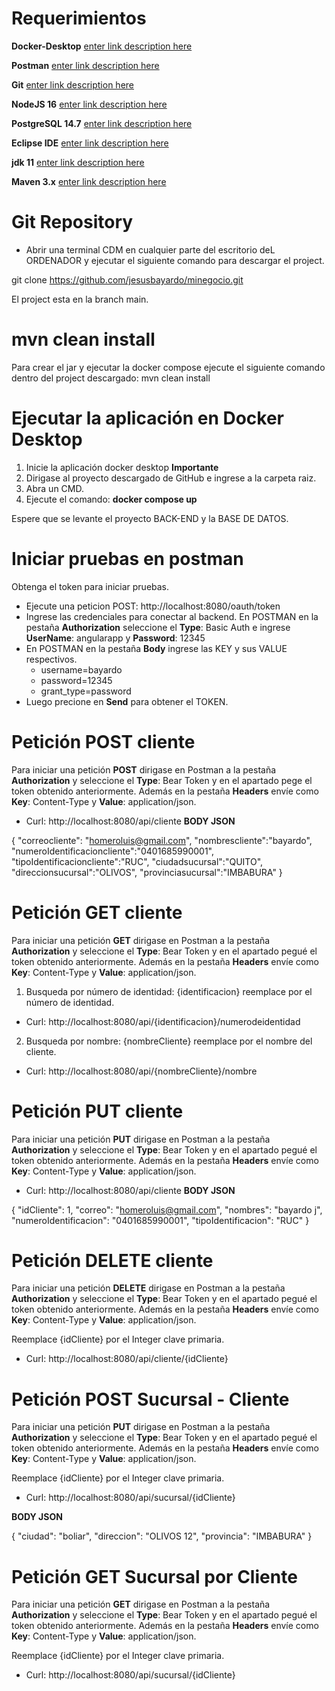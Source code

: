 # Requerimientos

**Docker-Desktop** [enter link description here](https://www.docker.com/products/docker-desktop/)

**Postman** [enter link description here](https://www.postman.com/downloads/)

**Git**  [enter link description here](https://git-scm.com/downloads)

**NodeJS 16**  [enter link description here](https://nodejs.org/en/blog/release/v16.16.0)

**PostgreSQL 14.7** [enter link description here](https://www.enterprisedb.com/downloads/postgres-postgresql-downloads)

**Eclipse IDE** [enter link description here](https://www.eclipse.org/downloads/)

**jdk 11** [enter link description here](https://www.oracle.com/es/java/technologies/javase/jdk11-archive-downloads.html)

**Maven 3.x** [enter link description here](https://maven.apache.org/download.cgi#Installation)




# Git Repository
- Abrir una terminal CDM en cualquier parte del escritorio deL ORDENADOR y ejecutar el siguiente comando para descargar el project.

git clone https://github.com/jesusbayardo/minegocio.git

El project esta en la branch main.

# mvn clean install
Para crear el jar y ejecutar la docker compose ejecute el siguiente comando dentro del project descargado: mvn clean install

# Ejecutar la aplicación en Docker Desktop

 1. Inicie la aplicación docker desktop **Importante**
 2. Dirigase al proyecto descargado de GitHub e ingrese a la carpeta raiz.
 3. Abra un CMD.
 4. Ejecute el comando: **docker compose up** 

Espere que se levante el proyecto BACK-END y la BASE DE DATOS.



# Iniciar pruebas en postman

 Obtenga el token para iniciar pruebas.
  - Ejecute una peticion POST: http://localhost:8080/oauth/token
  - Ingrese las credenciales para conectar al backend. En POSTMAN en la pestaña **Authorization** seleccione el  **Type**: Basic Auth e ingrese **UserName**: angularapp y **Password**: 12345
  - En POSTMAN en la pestaña **Body** ingrese las KEY y sus VALUE respectivos.
    - username=bayardo
    - password=12345
    - grant_type=password
  - Luego precione en **Send** para obtener el TOKEN.



# Petición POST cliente
Para iniciar una petición **POST** dirigase en Postman a la pestaña **Authorization** y seleccione el **Type**: Bear Token y en el apartado pege el token obtenido anteriormente.  Además en la pestaña **Headers** envíe como **Key**: Content-Type y **Value**: application/json.
  - Curl: http://localhost:8080/api/cliente
   **BODY JSON**

{
"correocliente": "homeroluis@gmail.com",
"nombrescliente":"bayardo",
"numeroIdentificacioncliente":"0401685990001",
"tipoIdentificacioncliente":"RUC",
"ciudadsucursal":"QUITO",
"direccionsucursal":"OLIVOS",
"provinciasucursal":"IMBABURA"
}



# Petición GET cliente
Para iniciar una petición **GET** dirigase en Postman a la pestaña **Authorization** y seleccione el **Type**: Bear Token y en el apartado pegué el token obtenido anteriormente.  Además en la pestaña **Headers** envíe como **Key**: Content-Type y **Value**: application/json.
1. Busqueda por número de identidad: {identificacion} reemplace por el número de identidad.
  - Curl: http://localhost:8080/api/{identificacion}/numerodeidentidad
2. Busqueda por nombre: {nombreCliente} reemplace por el nombre del cliente.
  - Curl: http://localhost:8080/api/{nombreCliente}/nombre

  # Petición PUT cliente
  Para iniciar una petición **PUT** dirigase en Postman a la pestaña **Authorization** y seleccione el **Type**: Bear Token y en el apartado pegué el token obtenido anteriormente.  Además en la pestaña **Headers** envíe como **Key**: Content-Type y **Value**: application/json.

   - Curl: http://localhost:8080/api/cliente
  **BODY JSON**

   {
            "idCliente": 1,
            "correo": "homeroluis@gmail.com",
            "nombres": "bayardo j",
            "numeroIdentificacion": "0401685990001",
            "tipoIdentificacion": "RUC"
        }


  # Petición DELETE cliente
   Para iniciar una petición **DELETE** dirigase en Postman a la pestaña **Authorization** y seleccione el **Type**: Bear Token y en el apartado pegué el token obtenido anteriormente. Además en la pestaña **Headers** envíe como **Key**: Content-Type y **Value**: application/json.

Reemplace {idCliente} por el Integer clave primaria.
  - Curl: http://localhost:8080/api/cliente/{idCliente}

# Petición POST Sucursal - Cliente
 Para iniciar una petición **PUT** dirigase en Postman a la pestaña **Authorization** y seleccione el **Type**: Bear Token y en el apartado pegué el token obtenido anteriormente.  Además en la pestaña **Headers** envíe como **Key**: Content-Type y **Value**: application/json.

Reemplace {idCliente} por el Integer clave primaria.
 - Curl: http://localhost:8080/api/sucursal/{idCliente}

  **BODY JSON**

{
     "ciudad": "boliar",
     "direccion": "OLIVOS 12",
      "provincia": "IMBABURA"
 }


# Petición GET Sucursal por Cliente
 Para iniciar una petición **GET** dirigase en Postman a la pestaña **Authorization** y seleccione el **Type**: Bear Token y en el apartado pegué el token obtenido anteriormente. Además en la pestaña **Headers** envíe como **Key**: Content-Type y **Value**: application/json. 

 Reemplace {idCliente} por el Integer clave primaria.
 - Curl: http://localhost:8080/api/sucursal/{idCliente}
